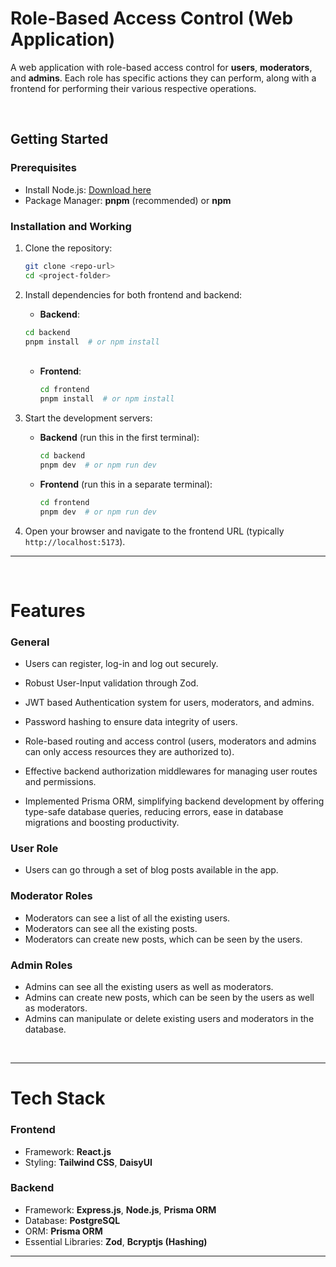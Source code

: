 # Role-Based Access Control (Web Application)

A web application with role-based access control for **users**, **moderators**, and **admins**. Each role has specific actions they can perform, along with a frontend for performing their various respective operations.

<br>

## Getting Started

### Prerequisites
- Install Node.js: [Download here](https://nodejs.org/)
- Package Manager: **pnpm** (recommended) or **npm**

### Installation and Working
1. Clone the repository:
   ```bash
   git clone <repo-url>
   cd <project-folder>

2. Install dependencies for both frontend and backend:

     - **Backend**:
      ```bash
      cd backend
      pnpm install  # or npm install
      ```

    <br>

    - **Frontend**:
      ```bash
      cd frontend
      pnpm install  # or npm install
      ```

3. Start the development servers:

    - **Backend** (run this in the first terminal):
      ```bash
      cd backend
      pnpm dev  # or npm run dev
      ```

    - **Frontend** (run this in a separate terminal):
      ```bash
      cd frontend
      pnpm dev  # or npm run dev
      ```

4. Open your browser and navigate to the frontend URL (typically `http://localhost:5173`).

---

<br>

# Features

### General
- Users can register, log-in and log out securely.

- Robust User-Input validation through Zod.

- JWT based Authentication system for users, moderators, and admins.

- Password hashing to ensure data integrity of users.

- Role-based routing and access control (users, moderators and admins can only access resources they are authorized to).

- Effective backend authorization middlewares for managing user routes and permissions.

- Implemented Prisma ORM, simplifying backend development by offering type-safe database queries, reducing errors, ease in database migrations and boosting productivity.

### User Role
- Users can go through a set of blog posts available in the app.

### Moderator Roles
- Moderators can see a list of all the existing users.
- Moderators can see all the existing posts. 
- Moderators can create new posts, which can be seen by the users.

### Admin Roles
- Admins can see all the existing users as well as moderators.
- Admins can create new posts, which can be seen by the users as well as moderators.
- Admins can manipulate or delete existing users and moderators in the database.

<br>

---

# Tech Stack

### Frontend
- Framework: **React.js**
- Styling: **Tailwind CSS**, **DaisyUI**

### Backend
- Framework: **Express.js**, **Node.js**, **Prisma ORM**
- Database:  **PostgreSQL**
- ORM: **Prisma ORM**
- Essential Libraries: **Zod**, **Bcryptjs (Hashing)**
---
